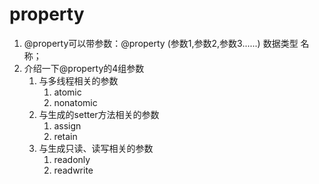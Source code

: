 # property

1. @property可以带参数：@property \(参数1,参数2,参数3......\) 数据类型 名称；
2. 介绍一下@property的4组参数
   1. 与多线程相关的参数
      1. atomic
      2. nonatomic
   2. 与生成的setter方法相关的参数
      1. assign
      2. retain
   3. 与生成只读、读写相关的参数
      1. readonly
      2. readwrite







